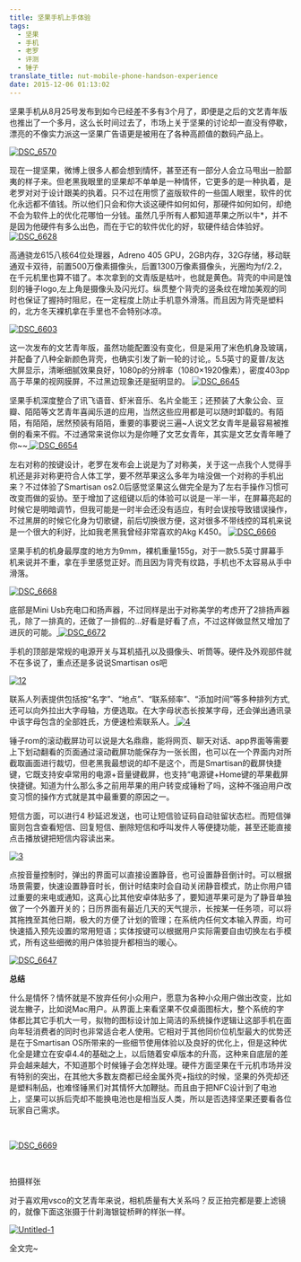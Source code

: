 ```yaml
---
title: 坚果手机上手体验
tags:
  - 坚果
  - 手机
  - 老罗
  - 评测
  - 锤子
translate_title: nut-mobile-phone-handson-experience
date: 2015-12-06 01:13:02
---
```


坚果手机从8月25号发布到如今已经差不多有3个月了，即便是之后的文艺青年版也推出了一个多月，这么长时间过去了，市场上关于坚果的讨论却一直没有停歇，漂亮的不像实力派这一坚果广告语更是被用在了各种高颜值的数码产品上。

[![DSC_6570](http://www.joylab.cn/wp-content/uploads/2015/11/DSC_6570.jpg)](http://www.joylab.cn/wp-content/uploads/2015/11/DSC_6570.jpg)

现在一提坚果，微博上很多人都会想到情怀，甚至还有一部分人会立马甩出一脸鄙夷的样子来。但老黑我眼里的坚果却不单单是一种情怀，它更多的是一种执着，是老罗对对于设计跟美的执着。只不过在用惯了盗版软件的一些国人眼里，软件的优化永远都不值钱。所以他们只会和你大谈这硬件如何如何，那硬件如何如何，却绝不会为软件上的优化花哪怕一分钱。虽然几乎所有人都知道苹果之所以牛*，并不是因为他硬件有多么出色，而在于它的软件优化的好，软硬件结合体验好。[
![DSC_6628](http://www.joylab.cn/wp-content/uploads/2015/11/DSC_6628.jpg)](http://www.joylab.cn/wp-content/uploads/2015/11/DSC_6571.jpg)

高通骁龙615八核64位处理器，Adreno 405 GPU，2GB内存，32G存储，移动联通双卡双待，前置500万像素摄像头，后置1300万像素摄像头，光圈均为f/2.2，在千元机里也算不错了。本次拿到的文青版是枯叶，也就是黄色。背壳的中间是蚀刻的锤子logo,左上角是摄像头及闪光灯。纵贯整个背壳的竖条纹在增加美观的同时也保证了握持时阻尼，在一定程度上防止手机意外滑落。而且因为背壳是塑料的，北方冬天裸机拿在手里也不会特别冰凉。

[![DSC_6603](http://www.joylab.cn/wp-content/uploads/2015/11/DSC_6603.jpg)](http://www.joylab.cn/wp-content/uploads/2015/11/DSC_6603.jpg)

这一次发布的文艺青年版，虽然功能配置没有变化，但是采用了米色机身及玻璃，并配备了八种全新颜色背壳，也确实引发了新一轮的讨论,。5.5英寸的夏普/友达大屏显示，清晰细腻效果良好，1080p的分辨率（1080×1920像素），密度403pp高于苹果的视网膜屏，不过黑边现象还是挺明显的。
[![DSC_6645](http://www.joylab.cn/wp-content/uploads/2015/11/DSC_6645.jpg)](http://www.joylab.cn/wp-content/uploads/2015/11/DSC_6645.jpg)

坚果手机深度整合了讯飞语音、虾米音乐、名片全能王；还预装了大象公会、豆瓣、陌陌等文艺青年喜闻乐道的应用，当然这些应用都是可以随时卸载的。有陌陌，有陌陌，居然预装有陌陌，重要的事要说三遍~人说文艺女青年是最容易被推倒的看来不假。不过通常来说你以为是你睡了文艺女青年，其实是文艺女青年睡了你~~[
](http://www.joylab.cn/wp-content/uploads/2015/11/DSC_6647.jpg) [![DSC_6654](http://www.joylab.cn/wp-content/uploads/2015/11/DSC_6654.jpg)](http://www.joylab.cn/wp-content/uploads/2015/11/DSC_6654.jpg)

左右对称的按键设计，老罗在发布会上说是为了对称美，关于这一点我个人觉得手机还是非对称更符合人体工学，要不然苹果这么多年为啥没做一个对称的手机出来？不过体验了Smartisan os2.0后感觉坚果这么做完全是为了左右手操作习惯可改变而做的妥协。至于增加了这组键以后的体验可以说是一半一半，在屏幕亮起的时候它是明暗调节，但我可能是一时半会还没有适应，有时会误按导致错误操作，不过黑屏的时候它化身为切歌键，前后切换很方便，这对很多不带线控的耳机来说是一个很大的利好，比如我老黑我曾经非常喜欢的Akg K450。
[![DSC_6666](http://www.joylab.cn/wp-content/uploads/2015/11/DSC_6666.jpg)](http://www.joylab.cn/wp-content/uploads/2015/11/DSC_6666.jpg)

坚果手机的机身最厚度的地方为9mm，裸机重量155g，对于一款5.5英寸屏幕手机来说并不重，拿在手里感觉正好。而且因为背壳有纹路，手机也不太容易从手中滑落。

[![DSC_6668](http://www.joylab.cn/wp-content/uploads/2015/11/DSC_6668.jpg)](http://www.joylab.cn/wp-content/uploads/2015/11/DSC_6668.jpg)

底部是Mini Usb充电口和扬声器，不过同样是出于对称美学的考虑开了2排扬声器孔，除了一排真的，还做了一排假的...好看是好看了点，不过这样做显然又增加了进灰的可能。[
](http://www.joylab.cn/wp-content/uploads/2015/11/DSC_6669.jpg)[![DSC_6672](http://www.joylab.cn/wp-content/uploads/2015/11/DSC_6672.jpg)](http://www.joylab.cn/wp-content/uploads/2015/11/DSC_6672.jpg)

手机的顶部是常规的电源开关与耳机插孔以及摄像头、听筒等。硬件及外观部件就不在多说了，重点还是多说说Smartisan os吧

[![12](http://www.joylab.cn/wp-content/uploads/2015/12/12.jpg)](http://www.joylab.cn/wp-content/uploads/2015/12/12.jpg)

联系人列表提供包括按“名字”、“地点”、“联系频率”、“添加时间”等多种排列方式,还可以向外拉出大字母轴，方便选取。在大字母状态长按某字母，还会弹出通讯录中该字母包含的全部姓氏，方便速检索联系人。[
](http://www.joylab.cn/wp-content/uploads/2015/12/2.jpg)[![4](http://www.joylab.cn/wp-content/uploads/2015/12/4.jpg)](http://www.joylab.cn/wp-content/uploads/2015/12/4.jpg)

锤子rom的滚动截屏功可以说是大名鼎鼎，能将网页、聊天对话、app界面等需要上下划动翻看的页面通过滚动截屏功能保存为一张长图，也可以在一个界面内对所截取画面进行裁切，但老黑我最想说的却不是这个，而是Smartisan的截屏快捷键，它既支持安卓常用的电源+音量键截屏，也支持“电源键+Home键的苹果截屏快捷键。知道为什么那么多之前用苹果的用户转变成锤粉了吗，这种不强迫用户改变习惯的操作方式就是其中最重要的原因之一。

短信方面，可以进行4 秒延迟发送，也可让短信验证码自动驻留状态栏。而短信弹窗则包含查看短信、回复短信、删除短信和呼叫发件人等便捷功能，甚至还能直接点击播放键把短信内容读出来。

[![3](http://www.joylab.cn/wp-content/uploads/2015/12/3.jpg)](http://www.joylab.cn/wp-content/uploads/2015/12/3.jpg)

点按音量控制时，弹出的界面可以直接设置静音，也可设置静音倒计时。可以根据场景需要，快速设置静音时长，倒计时结束时会自动关闭静音模式，防止你用户错过重要的来电或通知，这真心比其他安卓体贴多了，要知道苹果可是为了静音单独做了一个外置开关的；日历界面有最近几天的天气提示，长按某一任务项，可以将其拖拽至其他日期，极大的方便了计划的管理；在系统内任何文本输入界面，均可快速插入预先设置的常用短语；实体按键可以根据用户实际需要自由切换左右手模式，所有这些细微的用户体验提升都相当的暖心。

[![DSC_6647](http://www.joylab.cn/wp-content/uploads/2015/11/DSC_6647.jpg)](http://www.joylab.cn/wp-content/uploads/2015/11/DSC_6647.jpg)

**总结**

什么是情怀？情怀就是不放弃任何小众用户，愿意为各种小众用户做出改变，比如说左撇子，比如说Mac用户。从界面上来看坚果不仅桌面图标大，整个系统的字体都比其它手机大一号，拟物的图标设计加上简洁的系统操作逻辑让这部手机在面向年轻消费者的同时也非常适合老人使用。它相对于其他同价位机型最大的优势还是在于Smartisan OS所带来的一些细节使用体验以及良好的优化上，但是这种优化全是建立在安卓4.4的基础之上，以后随着安卓版本的升高，这种来自底层的差异会越来越大，不知道那个时候锤子会怎样处理。硬件方面坚果在千元机市场并没有特别的突出，在其他大多数友商都已经金属外壳+指纹的时候，坚果的外壳却还是塑料制品，也难怪锤黑们对其情怀大加鞭挞。而且由于把NFC设计到了电池上，坚果可以拆后壳却不能换电池也是相当反人类，所以是否选择坚果还要看各位玩家自己需求。

&nbsp;

[![DSC_6669](http://www.joylab.cn/wp-content/uploads/2015/11/DSC_6669.jpg)](http://www.joylab.cn/wp-content/uploads/2015/11/DSC_6669.jpg)

&nbsp;

拍摄样张

对于喜欢用vsco的文艺青年来说，相机质量有大关系吗？反正拍完都是要上滤镜的，就像下面这张摄于什刹海银锭桥畔的样张一样。

[![Untitled-1](http://www.joylab.cn/wp-content/uploads/2015/12/Untitled-1.jpg)](http://www.joylab.cn/wp-content/uploads/2015/12/Untitled-1.jpg)

全文完~